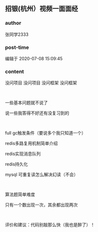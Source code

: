 ## 招银(杭州）视频一面面经
### author 
张同学2333
### post-time 

编辑于  2020-07-08 15:09:45
### content 
<div class="post-topic-des nc-post-content">
 <p>
  没问项目 没问项目 没问框架 没问框架
 </p>
 <p>
  <br/>
 </p>
 <p>
  一些基本问题就不说了
 </p>
 <p>
  说一些我答得不好还有没复习到的
 </p>
 <p>
  <br/>
 </p>
 <p>
  full gc触发条件（要说多个我只知道一个）
 </p>
 <p>
  redis多路复用机制简单介绍
 </p>
 <p>
  redis实现消息队列
 </p>
 <p>
  redis持久化
 </p>
 <p>
  mysql 可重复读怎么解决幻读（不会）
 </p>
 <p>
  <br/>
 </p>
 <p>
  算法题简单难度
 </p>
 <p>
  只有一个数出现一次，其余都出现两次
 </p>
 <p>
  <br/>
 </p>
 <p>
  评价和建议：代码别敲那么快（我也是醉了）！
 </p>
 <p>
  <br/>
 </p>
</div>
